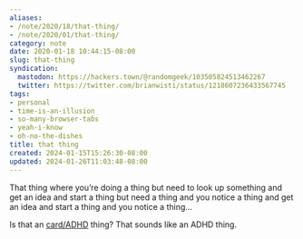 ```yaml
---
aliases:
- /note/2020/18/that-thing/
- /note/2020/01/that-thing/
category: note
date: 2020-01-18 10:44:15-08:00
slug: that-thing
syndication:
  mastodon: https://hackers.town/@randomgeek/103505824513462267
  twitter: https://twitter.com/brianwisti/status/1218607236433567745
tags:
- personal
- time-is-an-illusion
- so-many-browser-tabs
- yeah-i-know
- oh-no-the-dishes
title: that thing
created: 2024-01-15T15:26:30-08:00
updated: 2024-01-26T11:03:48-08:00
---
```


That thing where you’re doing a thing but need to look up something and get an idea and start a thing but need a thing and you notice a thing and get an idea and start a thing and you notice a thing…

Is that an [card/ADHD](../../../card/ADHD.md) thing? That sounds like an ADHD thing.
